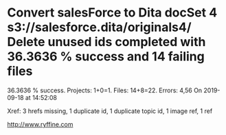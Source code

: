 # Convert salesForce to Dita docSet 4 s3://salesforce.dita/originals4/ Delete unused ids completed with 36.3636 % success and 14 failing files

36.3636 % success. Projects: 1+0=1.  Files: 14+8=22. Errors: 4,56  On 2019-09-18 at 14:52:08

Xref: 3 hrefs missing, 1 duplicate id, 1 duplicate topic id, 1 image ref, 1 ref



http://www.ryffine.com
